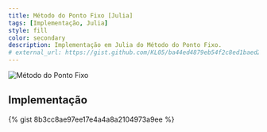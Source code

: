 ```yaml
---
title: Método do Ponto Fixo [Julia]
tags: [Implementação, Julia]
style: fill
color: secondary
description: Implementação em Julia do Método do Ponto Fixo.
# external_url: https://gist.github.com/KL05/ba44ed4879eb54f2c8ed1baed28a5c8d
---
```


![Método do Ponto Fixo](https://kl05.github.io/docs/img/Metodo_do_Ponto_Fixo.png)

## Implementação

{% gist 8b3cc8ae97ee17e4a4a8a2104973a9ee %}
